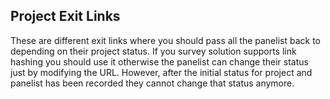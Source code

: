 ## Project Exit Links
These are different exit links where you should pass all the panelist back to depending on their project status. If you survey solution supports link hashing you should use it otherwise the panelist can change their status just by modifying the URL. However, after the initial status for project and panelist has been recorded they cannot change that status anymore.
